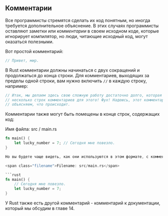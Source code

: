 ﻿## Комментарии

Все программисты стремятся сделать их код понятным, но иногда требуется дополнительное объяснение. В этих случаях программисты оставляют заметки или *комментарии* в своем исходном коде, которые игнорирует компилятор, но люди, читающие исходный код, могут оказаться полезными.

Вот простой комментарий:


```rust
// Привет, мир.
```
В Rust комментарии должны начинаться с двух сокращений и продолжаться до конца строки. Для комментариев, выходящих за пределы одной строки, вам нужно включить 
`//` в каждую строку, например:

```rust
// Итак, мы делаем здесь свою сложную работу достаточно долго, которая нам необходима
// несколько строк комментариев для этого! Фух! Надеюсь, этот комментарий здесь будет
// объясняем, что происходит.
```

Комментарии также могут быть помещены в конце строк, содержащих код:

<span class="filename">Имя файла: src / main.rs</span>

```rust
fn main() {
    let lucky_number = 7; // Сегодня мне повезло.
}

Но вы будете чаще видеть, как они используются в этом формате, с комментарием отдельной строки над кодом, который он комментирует:

<span class="filename">Filename: src/main.rs</span>

```rust
fn main() {
    // Сегодня мне повезло.
    let lucky_number = 7;
}
```

У Rust также есть другой комментарий - комментарий к документации, который мы обсудим в главе 14.
